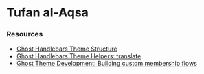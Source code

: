 
# Tufan al-Aqsa

### Resources

- [Ghost Handlebars Theme Structure](https://ghost.org/docs/themes/structure/)
- [Ghost Handlebars Theme Helpers: translate](https://ghost.org/docs/themes/helpers/translate/)
- [Ghost Theme Development: Building custom membership flows](https://ghost.org/docs/themes/members/)